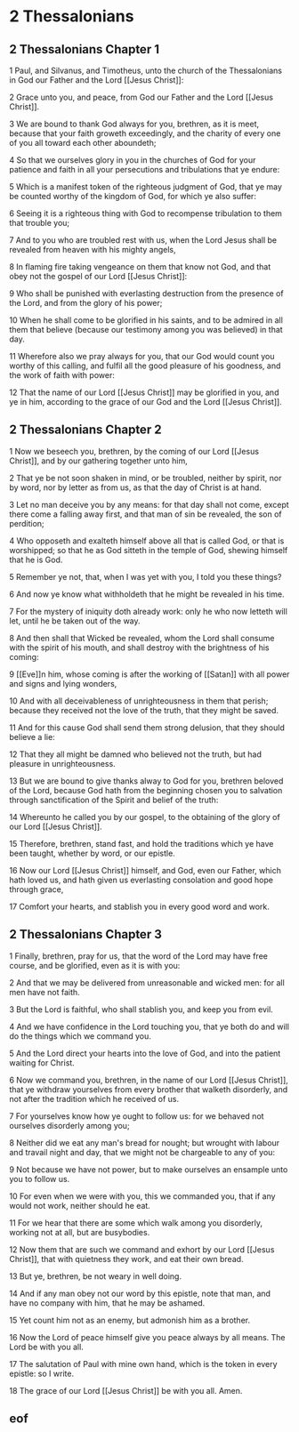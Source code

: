 
# 2 Thessalonians

## 2 Thessalonians Chapter 1

1 Paul, and Silvanus, and Timotheus, unto the church of the Thessalonians in God our Father and the Lord [[Jesus Christ]]:

2 Grace unto you, and peace, from God our Father and the Lord [[Jesus Christ]].

3 We are bound to thank God always for you, brethren, as it is meet, because that your faith groweth exceedingly, and the charity of every one of you all toward each other aboundeth;

4 So that we ourselves glory in you in the churches of God for your patience and faith in all your persecutions and tribulations that ye endure:

5 Which is a manifest token of the righteous judgment of God, that ye may be counted worthy of the kingdom of God, for which ye also suffer:

6 Seeing it is a righteous thing with God to recompense tribulation to them that trouble you;

7 And to you who are troubled rest with us, when the Lord Jesus shall be revealed from heaven with his mighty angels,

8 In flaming fire taking vengeance on them that know not God, and that obey not the gospel of our Lord [[Jesus Christ]]:

9 Who shall be punished with everlasting destruction from the presence of the Lord, and from the glory of his power;

10 When he shall come to be glorified in his saints, and to be admired in all them that believe (because our testimony among you was believed) in that day.

11 Wherefore also we pray always for you, that our God would count you worthy of this calling, and fulfil all the good pleasure of his goodness, and the work of faith with power:

12 That the name of our Lord [[Jesus Christ]] may be glorified in you, and ye in him, according to the grace of our God and the Lord [[Jesus Christ]].


## 2 Thessalonians Chapter 2

1 Now we beseech you, brethren, by the coming of our Lord [[Jesus Christ]], and by our gathering together unto him,

2 That ye be not soon shaken in mind, or be troubled, neither by spirit, nor by word, nor by letter as from us, as that the day of Christ is at hand.

3 Let no man deceive you by any means: for that day shall not come, except there come a falling away first, and that man of sin be revealed, the son of perdition;

4 Who opposeth and exalteth himself above all that is called God, or that is worshipped; so that he as God sitteth in the temple of God, shewing himself that he is God.

5 Remember ye not, that, when I was yet with you, I told you these things?

6 And now ye know what withholdeth that he might be revealed in his time.

7 For the mystery of iniquity doth already work: only he who now letteth will let, until he be taken out of the way.

8 And then shall that Wicked be revealed, whom the Lord shall consume with the spirit of his mouth, and shall destroy with the brightness of his coming:

9 [[Eve]]n him, whose coming is after the working of [[Satan]] with all power and signs and lying wonders,

10 And with all deceivableness of unrighteousness in them that perish; because they received not the love of the truth, that they might be saved.

11 And for this cause God shall send them strong delusion, that they should believe a lie:

12 That they all might be damned who believed not the truth, but had pleasure in unrighteousness.

13 But we are bound to give thanks alway to God for you, brethren beloved of the Lord, because God hath from the beginning chosen you to salvation through sanctification of the Spirit and belief of the truth:

14 Whereunto he called you by our gospel, to the obtaining of the glory of our Lord [[Jesus Christ]].

15 Therefore, brethren, stand fast, and hold the traditions which ye have been taught, whether by word, or our epistle.

16 Now our Lord [[Jesus Christ]] himself, and God, even our Father, which hath loved us, and hath given us everlasting consolation and good hope through grace,

17 Comfort your hearts, and stablish you in every good word and work.


## 2 Thessalonians Chapter 3

1 Finally, brethren, pray for us, that the word of the Lord may have free course, and be glorified, even as it is with you:

2 And that we may be delivered from unreasonable and wicked men: for all men have not faith.

3 But the Lord is faithful, who shall stablish you, and keep you from evil.

4 And we have confidence in the Lord touching you, that ye both do and will do the things which we command you.

5 And the Lord direct your hearts into the love of God, and into the patient waiting for Christ.

6 Now we command you, brethren, in the name of our Lord [[Jesus Christ]], that ye withdraw yourselves from every brother that walketh disorderly, and not after the tradition which he received of us.

7 For yourselves know how ye ought to follow us: for we behaved not ourselves disorderly among you;

8 Neither did we eat any man's bread for nought; but wrought with labour and travail night and day, that we might not be chargeable to any of you:

9 Not because we have not power, but to make ourselves an ensample unto you to follow us.

10 For even when we were with you, this we commanded you, that if any would not work, neither should he eat.

11 For we hear that there are some which walk among you disorderly, working not at all, but are busybodies.

12 Now them that are such we command and exhort by our Lord [[Jesus Christ]], that with quietness they work, and eat their own bread.

13 But ye, brethren, be not weary in well doing.

14 And if any man obey not our word by this epistle, note that man, and have no company with him, that he may be ashamed.

15 Yet count him not as an enemy, but admonish him as a brother.

16 Now the Lord of peace himself give you peace always by all means. The Lord be with you all.

17 The salutation of Paul with mine own hand, which is the token in every epistle: so I write.

18 The grace of our Lord [[Jesus Christ]] be with you all. Amen.


## eof
